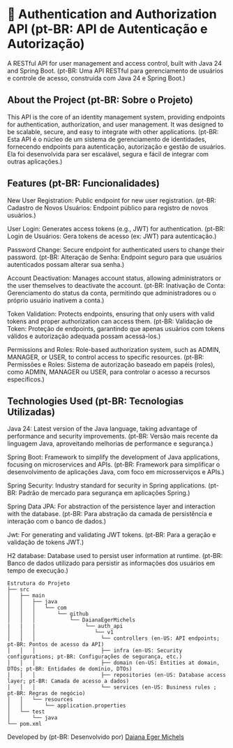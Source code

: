 # 🔐  Authentication and Authorization API (pt-BR: API de Autenticação e Autorização)
A RESTful API for user management and access control, built with Java 24 and Spring Boot.
(pt-BR: Uma API RESTful para gerenciamento de usuários e controle de acesso, construída com Java 24 e Spring Boot.)

## About the Project (pt-BR: Sobre o Projeto)
This API is the core of an identity management system, providing endpoints for authentication, authorization, and user management. It was designed to be scalable, secure, and easy to integrate with other applications.
(pt-BR: Esta API é o núcleo de um sistema de gerenciamento de identidades, fornecendo endpoints para autenticação, autorização e gestão de usuários. Ela foi desenvolvida para ser escalável, segura e fácil de integrar com outras aplicações.)

## Features (pt-BR: Funcionalidades)
New User Registration: Public endpoint for new user registration.
(pt-BR: Cadastro de Novos Usuários: Endpoint público para registro de novos usuários.)

User Login: Generates access tokens (e.g., JWT) for authentication.
(pt-BR: Login de Usuários: Gera tokens de acesso (ex: JWT) para autenticação.)

Password Change: Secure endpoint for authenticated users to change their password.
(pt-BR: Alteração de Senha: Endpoint seguro para que usuários autenticados possam alterar sua senha.)

Account Deactivation: Manages account status, allowing administrators or the user themselves to deactivate the account.
(pt-BR: Inativação de Conta: Gerenciamento do status da conta, permitindo que administradores ou o próprio usuário inativem a conta.)

Token Validation: Protects endpoints, ensuring that only users with valid tokens and proper authorization can access them.
(pt-BR: Validação de Token: Proteção de endpoints, garantindo que apenas usuários com tokens válidos e autorização adequada possam acessá-los.)

Permissions and Roles: Role-based authorization system, such as ADMIN, MANAGER, or USER, to control access to specific resources.
(pt-BR: Permissões e Roles: Sistema de autorização baseado em papéis (roles), como ADMIN, MANAGER ou USER, para controlar o acesso a recursos específicos.)

## Technologies Used (pt-BR: Tecnologias Utilizadas)
Java 24: Latest version of the Java language, taking advantage of performance and security improvements.
(pt-BR: Versão mais recente da linguagem Java, aproveitando melhorias de performance e segurança.)

Spring Boot: Framework to simplify the development of Java applications, focusing on microservices and APIs.
(pt-BR: Framework para simplificar o desenvolvimento de aplicações Java, com foco em microsserviços e APIs.)

Spring Security: Industry standard for security in Spring applications.
(pt-BR: Padrão de mercado para segurança em aplicações Spring.)

Spring Data JPA: For abstraction of the persistence layer and interaction with the database.
(pt-BR: Para abstração da camada de persistência e interação com o banco de dados.)

Jwt: For generating and validating JWT tokens.
(pt-BR: Para a geração e validação de tokens JWT.)

H2 database: Database used to persist user information at runtime.
(pt-BR: Banco de dados utilizado para persistir as informações dos usuários em tempo de execução.)

```
Estrutura do Projeto
├── src
│   ├── main
│   │   ├── java
│   │   │   └── com
│   │   │       └── github
│   │   │           └── DaianaEgerMichels
|   |   |                └── auth_api
│   │   │                   └── v1
│   │   │                     └── controllers (en-US: API endpoints; pt-BR: Pontos de acesso da API)
│   │   │                     ├── infra (en-US: Security configurations; pt-BR: Configurações de segurança, etc.)
│   │   │                     ├── domain (en-US: Entities at domain, DTOs; pt-BR: Entidades de domínio, DTOs)
│   │   │                     ├── repositories (en-US: Database access layer; pt-BR: Camada de acesso a dados)
│   │   │                     └── services (en-US: Business rules ; pt-BR: Regras de negócio)
│   │   └── resources
│   │       └── application.properties
│   └── test
│       └── java
└── pom.xml
```


Developed by (pt-BR: Desenvolvido por) [Daiana Eger Michels](https://github.com/DaianaEgerMichels/)
